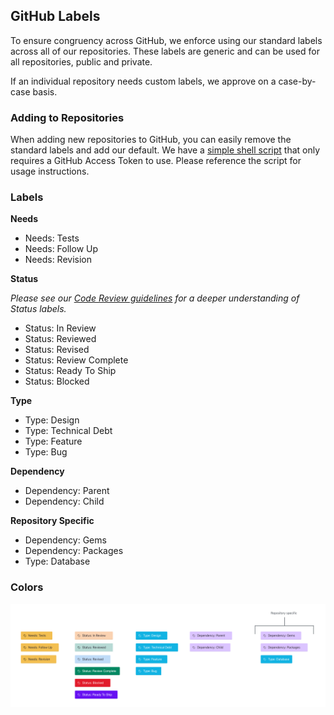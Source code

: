 ## GitHub Labels

To ensure congruency across GitHub, we enforce using our standard labels
across all of our repositories. These labels are generic and can be used
for all repositories, public and private.

If an individual repository needs custom labels, we approve on a case-by-case
basis.

### Adding to Repositories

When adding new repositories to GitHub, you can easily remove the standard
labels and add our default. We have a [simple shell script](main.sh) that
only requires a GitHub Access Token to use. Please reference the script for
usage instructions.

### Labels

**Needs**

- Needs: Tests
- Needs: Follow Up
- Needs: Revision

**Status**

_Please see our [Code Review guidelines](https://github.com/ProctorU/guides/tree/master/code-review)
for a deeper understanding of Status labels._

- Status: In Review
- Status: Reviewed
- Status: Revised
- Status: Review Complete
- Status: Ready To Ship
- Status: Blocked

**Type**

- Type: Design
- Type: Technical Debt
- Type: Feature
- Type: Bug

**Dependency**

- Dependency: Parent
- Dependency: Child

**Repository Specific**

- Dependency: Gems
- Dependency: Packages
- Type: Database

### Colors

![Labels](labels.png)
